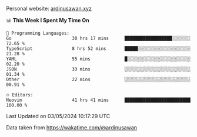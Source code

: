 Personal website: [ardinusawan.xyz](https://ardinusawan.xyz)

<!--START_SECTION:waka-->
📊 **This Week I Spent My Time On** 

```text
💬 Programming Languages: 
Go                       30 hrs 17 mins      ██████████████████░░░░░░░   72.65 % 
TypeScript               8 hrs 52 mins       █████░░░░░░░░░░░░░░░░░░░░   21.28 % 
YAML                     55 mins             █░░░░░░░░░░░░░░░░░░░░░░░░   02.20 % 
JSON                     33 mins             ░░░░░░░░░░░░░░░░░░░░░░░░░   01.34 % 
Other                    22 mins             ░░░░░░░░░░░░░░░░░░░░░░░░░   00.91 % 

🔥 Editors: 
Neovim                   41 hrs 41 mins      █████████████████████████   100.00 % 
```


 Last Updated on 03/05/2024 10:17:29 UTC
<!--END_SECTION:waka-->
Data taken from https://wakatime.com/@ardinusawan

